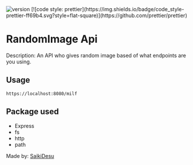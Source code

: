 <img alt="version" src="https://img.shields.io/github/package-json/v/mraikero-01/imagerandom-api?label=github&style=flat-square">
[![code style: prettier](https://img.shields.io/badge/code_style-prettier-ff69b4.svg?style=flat-square)](https://github.com/prettier/prettier)

# RandomImage Api

Description:
An API who gives random image based of what endpoints are you using.

## Usage
``` https://localhost:8080/milf ```

## Package used
+ Express
+ fs
+ http
+ path

Made by: [SaikiDesu](https://github.com/mraikero-01)
